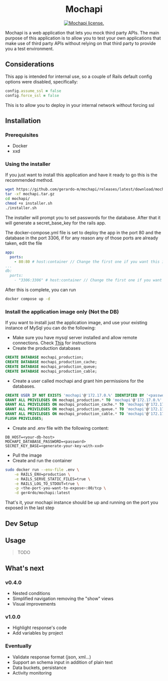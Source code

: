 <p align="center">
    <h1 align="center">Mochapi</h1>
    <p align="center">
      <a href="https://raw.githubusercontent.com/gerardo-m/mochapi/master/LICENSE">
        <img align="center" src="https://img.shields.io/github/license/gerardo-m/mochapi" alt="Mochapi license.">
      </a>
    </p>
</p>

Mochapi is a web application that lets you mock third party APIs. The main purpose
of this application is to allow you to test your own applications that make use of 
third party APIs without relying on that third party to provide you a test environment.

## Considerations

This app is intended for internal use, so a couple of Rails default config options were
disabled, specifically:

```ruby
config.assume_ssl = false
config.force_ssl = false
```

This is to allow you to deploy in your internal network without forcing ssl

## Installation

### Prerequisites

- Docker
- xxd

### Using the installer

If you just want to install this application and have it ready to go this is the
recommended method.

```bash
wget https://github.com/gerardo-m/mochapi/releases/latest/download/mochapi.tar.gz
tar -xf mochapi.tar.gz
cd mochapi/
chmod +x installer.sh
./installer.sh
```

The installer will prompt you to set passwords for the database. After that it will
generate a secret_base_key for the rails app.

The docker-compose.yml file is set to deploy the app in the port 80 and the 
database in the port 3306, if for any reason any of those ports are already 
taken, edit the file

```yml
app:
  ports:
    - 80:80 # host:container // Change the first one if you want this in a different port
...
db:
  ports:
    - "3306:3306" # host:container // Change the first one if you want the db in a different port
```

After this is complete, you can run

```bash
docker compose up -d
```

### Install the application image only (Not the DB)

If you want to install just the application image, and use your existing instance
of MySql you can do the following:

- Make sure you have mysql server installed and allow remote connections. Check 
[This](https://www.digitalocean.com/community/tutorials/how-to-allow-remote-access-to-mysql)
for instructions
- Create the production databases
```sql
CREATE DATABASE mochapi_production;
CREATE DATABASE mochapi_production_cache;
CREATE DATABASE mochapi_production_queue;
CREATE DATABASE mochapi_production_cable;
```
- Create a user called mochapi and grant him permissions for the databases.
```sql
CREATE USER IF NOT EXISTS 'mochapi'@'172.17.0.%' IDENTIFIED BY '<password>'; --172.17.0.0/16 is the default ip ranges for docker containers
GRANT ALL PRIVILEGES ON mochapi_production.* TO 'mochapi'@'172.17.0.%' WITH GRANT OPTION;
GRANT ALL PRIVILEGES ON mochapi_production_cache.* TO 'mochapi'@'172.17.0.%' WITH GRANT OPTION;
GRANT ALL PRIVILEGES ON mochapi_production_queue.* TO 'mochapi'@'172.17.0.%' WITH GRANT OPTION;
GRANT ALL PRIVILEGES ON mochapi_production_cable.* TO 'mochapi'@'172.17.0.%' WITH GRANT OPTION;
FLUSH PRIVILEGES;
```
- Create and .env file with the following content:
```env
DB_HOST=<your-db-host>
MOCHAPI_DATABASE_PASSWORD=<password>
SECRET_KEY_BASE=<generate-your-key-with-xxd>
```
- Pull the image
- Create and run the container
```bash
sudo docker run --env-file .env \
    -e RAILS_ENV=production \
    -e RAILS_SERVE_STATIC_FILES=true \
    -e RAILS_LOG_TO_STDOUT=true \
    -p <the-port-you-want-to-expose>:80/tcp \
    -d ger4rdo/mochapi:latest
```

That's it, your mochapi instance should be up and running on the port you exposed in the last step

## Dev Setup

## Usage

> TODO

## What's next

### v0.4.0

- Nested conditions
- Simplified navigation removing the "show" views
- Visual improvements

### v1.0.0

- Highlight response's code
- Add variables by project

### Eventually

- Validate response format (json, xml...)
- Support an schema input in addition of plain text
- Data buckets, persistance
- Activity monitoring